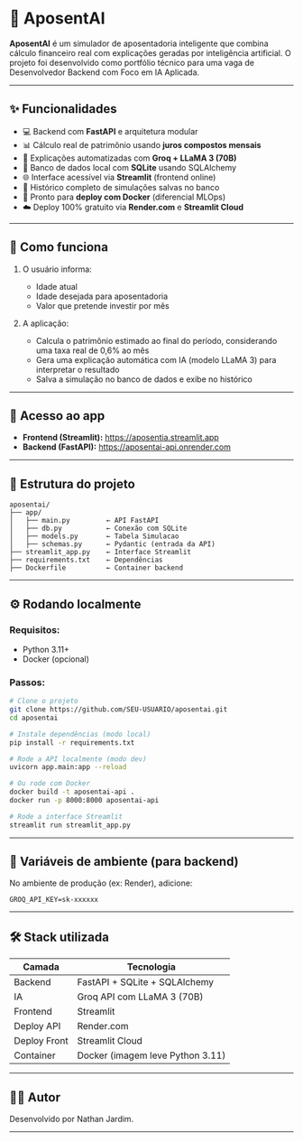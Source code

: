 # 🧠 AposentAI

**AposentAI** é um simulador de aposentadoria inteligente que combina cálculo financeiro real com explicações geradas por inteligência artificial. O projeto foi desenvolvido como portfólio técnico para uma vaga de Desenvolvedor Backend com Foco em IA Aplicada.

---

## ✨ Funcionalidades

- 💻 Backend com **FastAPI** e arquitetura modular
- 📊 Cálculo real de patrimônio usando **juros compostos mensais**
- 🤖 Explicações automatizadas com **Groq + LLaMA 3 (70B)**
- 💾 Banco de dados local com **SQLite** usando SQLAlchemy
- 🌐 Interface acessível via **Streamlit** (frontend online)
- 📂 Histórico completo de simulações salvas no banco
- 🐳 Pronto para **deploy com Docker** (diferencial MLOps)
- ☁️ Deploy 100% gratuito via **Render.com** e **Streamlit Cloud**

---

## 🧠 Como funciona

1. O usuário informa:
   - Idade atual
   - Idade desejada para aposentadoria
   - Valor que pretende investir por mês

2. A aplicação:
   - Calcula o patrimônio estimado ao final do período, considerando uma taxa real de 0,6% ao mês
   - Gera uma explicação automática com IA (modelo LLaMA 3) para interpretar o resultado
   - Salva a simulação no banco de dados e exibe no histórico

---

## 🔗 Acesso ao app

- **Frontend (Streamlit):** https://aposentia.streamlit.app  
- **Backend (FastAPI):** https://aposentai-api.onrender.com  

---

## 📂 Estrutura do projeto

```
aposentai/
├── app/
│   ├── main.py         ← API FastAPI
│   ├── db.py           ← Conexão com SQLite
│   ├── models.py       ← Tabela Simulacao
│   ├── schemas.py      ← Pydantic (entrada da API)
├── streamlit_app.py    ← Interface Streamlit
├── requirements.txt    ← Dependências
├── Dockerfile          ← Container backend
```

---

## ⚙️ Rodando localmente

### Requisitos:
- Python 3.11+
- Docker (opcional)

### Passos:

```bash
# Clone o projeto
git clone https://github.com/SEU-USUARIO/aposentai.git
cd aposentai

# Instale dependências (modo local)
pip install -r requirements.txt

# Rode a API localmente (modo dev)
uvicorn app.main:app --reload

# Ou rode com Docker
docker build -t aposentai-api .
docker run -p 8000:8000 aposentai-api

# Rode a interface Streamlit
streamlit run streamlit_app.py
```

---

## 🔐 Variáveis de ambiente (para backend)

No ambiente de produção (ex: Render), adicione:

```
GROQ_API_KEY=sk-xxxxxx
```

---

## 🛠 Stack utilizada

| Camada       | Tecnologia                           |
|--------------|---------------------------------------|
| Backend      | FastAPI + SQLite + SQLAlchemy         |
| IA           | Groq API com LLaMA 3 (70B)            |
| Frontend     | Streamlit                             |
| Deploy API   | Render.com                            |
| Deploy Front | Streamlit Cloud                       |
| Container    | Docker (imagem leve Python 3.11)      |

---

## 👨‍💻 Autor

Desenvolvido por Nathan Jardim.

---
